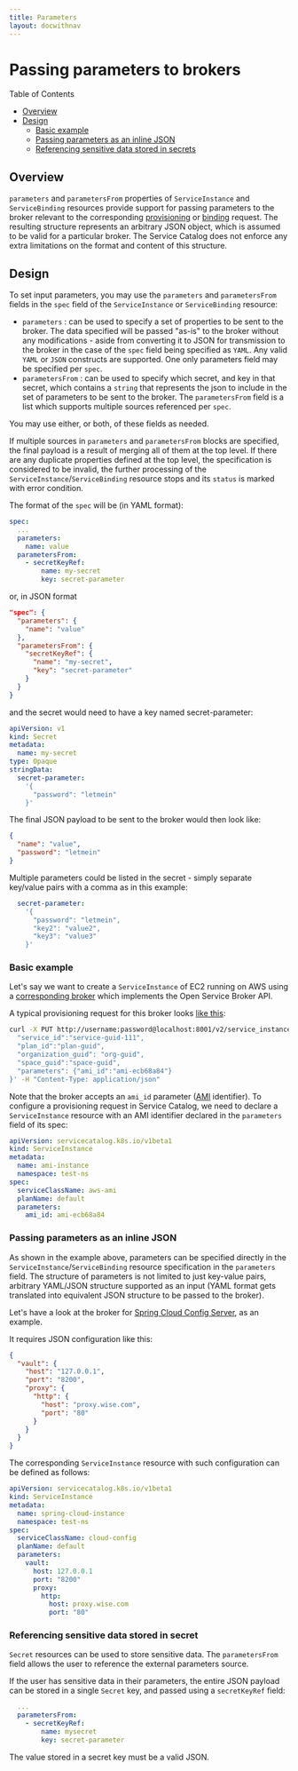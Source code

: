 ```yaml
---
title: Parameters
layout: docwithnav
---
```


# Passing parameters to brokers

Table of Contents
- [Overview](#overview)
- [Design](#design)
  - [Basic example](#basic-example)
  - [Passing parameters as an inline JSON](#passing-parameters-as-an-inline-json)
  - [Referencing sensitive data stored in secrets](#referencing-sensitive-data-stored-in-secret)

## Overview
`parameters` and `parametersFrom` properties of `ServiceInstance` and `ServiceBinding` resources 
provide support for passing parameters to the broker relevant to the corresponding
[provisioning](https://github.com/openservicebrokerapi/servicebroker/blob/master/spec.md#provisioning) or
[binding](https://github.com/openservicebrokerapi/servicebroker/blob/master/spec.md#binding) request. 
The resulting structure represents an arbitrary JSON object, which is assumed to 
be valid for a particular broker. 
The Service Catalog does not enforce any extra limitations on the format and content 
of this structure.

## Design

To set input parameters, you may use the `parameters` and `parametersFrom` 
fields in the `spec` field of the `ServiceInstance` or `ServiceBinding` resource:
- `parameters` : can be used to specify a set of properties to be sent to the 
broker. The data specified will be passed "as-is" to the broker without any 
modifications - aside from converting it to JSON for transmission to the broker 
in the case of the `spec` field being specified as `YAML`. Any valid `YAML` or 
`JSON` constructs are supported. One only parameters field may be specified per
`spec`.
- `parametersFrom` : can be used to specify which secret, and key in that secret, 
which contains a `string` that represents the json to include in the set of 
parameters to be sent to the broker. The `parametersFrom` field is a list which 
supports multiple sources referenced per `spec`.

You may use either, or both, of these fields as needed.

If multiple sources in `parameters` and `parametersFrom` blocks are specified,
the final payload is a result of merging all of them at the top level.
If there are any duplicate properties defined at the top level, the specification
is considered to be invalid, the further processing of the `ServiceInstance`/`ServiceBinding`
resource stops and its `status` is marked with error condition.

The format of the `spec` will be (in YAML format):
```yaml
spec:
  ...
  parameters:
    name: value
  parametersFrom:
    - secretKeyRef:
        name: my-secret
        key: secret-parameter
```
or, in JSON format
```json
"spec": {
  "parameters": {
    "name": "value"
  },
  "parametersFrom": {
    "secretKeyRef": {
      "name": "my-secret",
      "key": "secret-parameter"
    }
  }
}
```
and the secret would need to have a key named secret-parameter:
```yaml
apiVersion: v1
kind: Secret
metadata:
  name: my-secret
type: Opaque
stringData:
  secret-parameter:
    '{
      "password": "letmein"
    }'
```
The final JSON payload to be sent to the broker would then look like:
```json
{
  "name": "value",
  "password": "letmein"
}
```

Multiple parameters could be listed in the secret - simply separate key/value pairs with a comma as in this example:
```yaml
  secret-parameter:
    '{
      "password": "letmein",
      "key2": "value2",
      "key3": "value3"
    }'
```


### Basic example

Let's say we want to create a `ServiceInstance` of EC2 running on AWS using a
[corresponding broker](https://github.com/cloudfoundry-samples/go_service_broker) 
which implements the Open Service Broker API.

A typical provisioning request for this broker looks [like this](https://github.com/cloudfoundry-samples/go_service_broker/blob/master/bin/curl_broker.sh):
```bash
curl -X PUT http://username:password@localhost:8001/v2/service_instances/instance_guid-111 -d '{
  "service_id":"service-guid-111",
  "plan_id":"plan-guid",
  "organization_guid": "org-guid",
  "space_guid":"space-guid",
  "parameters": {"ami_id":"ami-ecb68a84"}
}' -H "Content-Type: application/json"
```

Note that the broker accepts an `ami_id` parameter ([AMI](http://docs.aws.amazon.com/AWSEC2/latest/UserGuide/AMIs.html) 
identifier).
To configure a provisioning request in Service Catalog, we need to declare a `ServiceInstance` 
resource with an AMI identifier declared in the `parameters` field of its spec:
```yaml
apiVersion: servicecatalog.k8s.io/v1beta1
kind: ServiceInstance
metadata:
  name: ami-instance
  namespace: test-ns
spec:
  serviceClassName: aws-ami
  planName: default
  parameters:
    ami_id: ami-ecb68a84
```

### Passing parameters as an inline JSON

As shown in the example above, parameters can be specified directly in the
`ServiceInstance`/`ServiceBinding` resource specification in the `parameters` field.
The structure of parameters is not limited to just key-value pairs, arbitrary 
YAML/JSON structure supported as an input (YAML format gets translated into 
equivalent JSON structure to be passed to the broker).

Let's have a look at the broker for 
[Spring Cloud Config Server](https://docs.pivotal.io/spring-cloud-services/1-4/common/config-server/configuring-with-vault.html),
as an example.

It requires JSON configuration like this:
```json
{
  "vault": {
    "host": "127.0.0.1",
    "port": "8200",
    "proxy": {
      "http": {
        "host": "proxy.wise.com",
        "port": "80"
      }
    }
  }
}
```
The corresponding `ServiceInstance` resource with such configuration can be defined as 
follows:
```yaml
apiVersion: servicecatalog.k8s.io/v1beta1
kind: ServiceInstance
metadata:
  name: spring-cloud-instance
  namespace: test-ns
spec:
  serviceClassName: cloud-config
  planName: default
  parameters:
    vault:
      host: 127.0.0.1
      port: "8200"
      proxy:
        http:
          host: proxy.wise.com
          port: "80"
```

### Referencing sensitive data stored in secret

`Secret` resources can be used to store sensitive data. The `parametersFrom`
field allows the user to reference the external parameters source.

If the user has sensitive data in their parameters, the entire JSON payload can 
be stored in a single `Secret` key, and passed using a `secretKeyRef` field:

```yaml
  ...
  parametersFrom:
    - secretKeyRef:
        name: mysecret
        key: secret-parameter
```

The value stored in a secret key must be a valid JSON.
